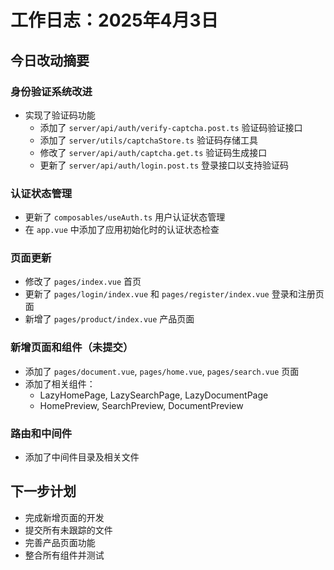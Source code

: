 # 工作日志：2025年4月3日

## 今日改动摘要

### 身份验证系统改进
- 实现了验证码功能
  - 添加了 `server/api/auth/verify-captcha.post.ts` 验证码验证接口
  - 添加了 `server/utils/captchaStore.ts` 验证码存储工具
  - 修改了 `server/api/auth/captcha.get.ts` 验证码生成接口
  - 更新了 `server/api/auth/login.post.ts` 登录接口以支持验证码

### 认证状态管理
- 更新了 `composables/useAuth.ts` 用户认证状态管理
- 在 `app.vue` 中添加了应用初始化时的认证状态检查

### 页面更新
- 修改了 `pages/index.vue` 首页
- 更新了 `pages/login/index.vue` 和 `pages/register/index.vue` 登录和注册页面
- 新增了 `pages/product/index.vue` 产品页面

### 新增页面和组件（未提交）
- 添加了 `pages/document.vue`, `pages/home.vue`, `pages/search.vue` 页面
- 添加了相关组件：
  - LazyHomePage, LazySearchPage, LazyDocumentPage
  - HomePreview, SearchPreview, DocumentPreview

### 路由和中间件
- 添加了中间件目录及相关文件

## 下一步计划
- 完成新增页面的开发
- 提交所有未跟踪的文件
- 完善产品页面功能
- 整合所有组件并测试
